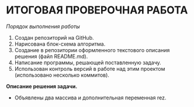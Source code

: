 # ИТОГОВАЯ ПРОВЕРОЧНАЯ РАБОТА

*Порядок выполнения работы*
1. Создан репозиторий на GitHub.
2. Нарисована блок-схема алгоритма.
3. Создание в репозитории оформленного текстового  описания решения (файл README.md).
4. Написание программы, решающей поставленную задачу.
5. Использован контроль версий в работе над этим проектом (использовано несколько коммитов).

**Описание решения задачи.**

* Объявлены два массива и дополнительная переменная rez.
